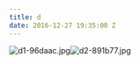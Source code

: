 ```yaml
---
title: d
date: 2016-12-27 19:35:00 Z
---
```


![d1-96daac.jpg](/uploads/d1-96daac.jpg)![d2-891b77.jpg](/uploads/d2-891b77.jpg)